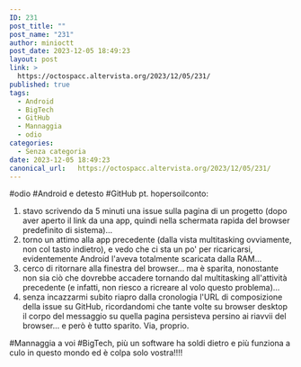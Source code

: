 ```yaml
---
ID: 231
post_title: ""
post_name: "231"
author: minioctt
post_date: 2023-12-05 18:49:23
layout: post
link: >
  https://octospacc.altervista.org/2023/12/05/231/
published: true
tags:
  - Android
  - BigTech
  - GitHub
  - Mannaggia
  - odio
categories:
  - Senza categoria
date: 2023-12-05 18:49:23
canonical_url:   https://octospacc.altervista.org/2023/12/05/231/
---
```

<!-- wp:paragraph -->
<p>#odio #Android e detesto #GitHub pt. hopersoilconto:</p>
<!-- /wp:paragraph -->

<!-- wp:list {"ordered":true} -->
<ol><!-- wp:list-item -->
<li>stavo scrivendo da 5 minuti una issue sulla pagina di un progetto (dopo aver aperto il link da una app, quindi nella schermata rapida del browser predefinito di sistema)...</li>
<!-- /wp:list-item -->

<!-- wp:list-item -->
<li>torno un attimo alla app precedente (dalla vista multitasking ovviamente, non col tasto indietro), e vedo che ci sta un po' per ricaricarsi, evidentemente Android l'aveva totalmente scaricata dalla RAM...</li>
<!-- /wp:list-item -->

<!-- wp:list-item -->
<li>cerco di ritornare alla finestra del browser... ma è sparita, nonostante non sia ciò che dovrebbe accadere tornando dal multitasking all'attività precedente (e infatti, non riesco a ricreare al volo questo problema)...</li>
<!-- /wp:list-item -->

<!-- wp:list-item -->
<li>senza incazzarmi subito riapro dalla cronologia l'URL di composizione della issue su GitHub, ricordandomi che tante volte su browser desktop il corpo del messaggio su quella pagina persisteva persino ai riavvii del browser... e però è tutto sparito. Via, proprio.</li>
<!-- /wp:list-item --></ol>
<!-- /wp:list -->

<!-- wp:paragraph -->
<p>#Mannaggia a voi #BigTech, più un software ha soldi dietro e più funziona a culo in questo mondo ed è colpa solo vostra!!!!</p>
<!-- /wp:paragraph -->
